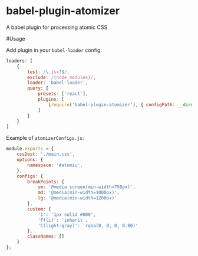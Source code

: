 # babel-plugin-atomizer
A babel plugin for processing atomic CSS

#Usage

Add plugin in your `babel-loader` config:

```javascript
loaders: [
    {
        test: /\.jsx?$/,
        exclude: /(node_modules)/,
        loader: 'babel-loader',
        query: {
            presets: ['react'],
            plugins: [
                [require('babel-plugin-atomizer'), { configPath: __dirname + '/atomizerConfigs.js' }]
            ]
        }
    }
]
```

Example of `atomizerConfigs.js`:

```javascript
module.exports = {
    cssDest: './main.css',
    options: {
        namespace: '#atomic',
    },
    configs: {
        breakPoints: {
            sm: '@media screen(min-width=750px)',
            md: '@media(min-width=1000px)',
            lg: '@media(min-width=1200px)'
        },
        custom: {
            '1': '1px solid #000',
            'Ff(i)': 'inherit',
            'C(light-gray)': 'rgba(0, 0, 0, 0.80)'
        },
        classNames: []
    }
};

```
